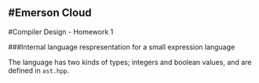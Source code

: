 #Emerson Cloud
--------------
#Compiler Design - Homework 1

###Internal language respresentation for a small expression language 

The language has two kinds of types; integers and boolean values, and are defined in `ast.hpp`.


